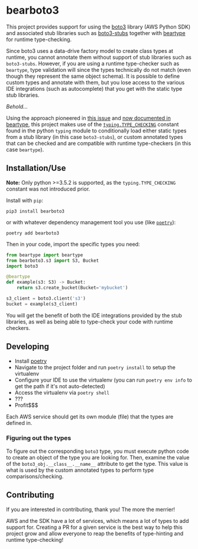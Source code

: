 # bearboto3 

This project provides support for using the [boto3](https://github.com/boto/boto3/) library (AWS Python SDK) and associated stub libraries such as [boto3-stubs](https://pypi.org/project/boto3-stubs/) together with [beartype](https://github.com/beartype/beartype/) for runtime type-checking.

Since boto3 uses a data-drive factory model to create class types at runtime, you cannot annotate them without support of stub libraries such as `boto3-stubs`. However, if you are using a runtime type-checker such as `beartype`, type validation will since the types technically do not match (even though they represent the same object schema). It is possible to define custom types and annotate with them, but you lose access to the various IDE integrations (such as autocomplete) that you get with the static type stub libraries.

*Behold...* 

Using the approach pioneered in [this issue](https://github.com/beartype/beartype/issues/68) and [now documented in beartype](https://github.com/beartype/beartype/#boto3-types), this project makes use of the [`typing.TYPE_CHECKING`](https://docs.python.org/3/library/typing.html#typing.TYPE_CHECKING) constant found in the python `typing` module to conditionally load either static types from a stub library (in this case `boto3-stubs`), or custom annotated types that can be checked and are compatible with runtime type-checkers (in this case `beartype`).

## Installation/Use

**Note:** Only python >=3.5.2 is supported, as the `typing.TYPE_CHECKING` constant was not introduced prior.

Install with `pip`:

`pip3 install bearboto3`

or with whatever dependency management tool you use (like [`poetry`](https://python-poetry.org/)):

`poetry add bearboto3`

Then in your code, import the specific types you need:

```python
from beartype import beartype
from bearboto3.s3 import S3, Bucket
import boto3

@beartype
def example(s3: S3) -> Bucket:
    return s3.create_bucket(Bucket='mybucket')

s3_client = boto3.client('s3')
bucket = example(s3_client)
```

You will get the benefit of both the IDE integrations provided by the stub libraries, as well as being able to type-check your code with runtime checkers.

## Developing
- Install [poetry](https://python-poetry.org/)
- Navigate to the project folder and run `poetry install` to setup the virtualenv
- Configure your IDE to use the virtualenv (you can run `poetry env info` to get the path if it's not auto-detected)
- Access the virtualenv via `poetry shell`
- ???
- Profit$$$
  
Each AWS service should get its own module (file) that the types are defined in.

### Figuring out the types
To figure out the corresponding `boto3` type, you must execute python code to create an object of the type you are looking for. Then, examine the value of the `boto3_obj.__class__.__name__` attribute to get the type. This value is what is used by the custom annotated types to perform type comparisons/checking.

## Contributing
If you are interested in contributing, thank you! The more the merrier! 

AWS and the SDK have a lot of services, which means a lot of types to add support for. Creating a PR for a given service is the best way to help this project grow and allow everyone to reap the benefits of type-hinting and runtime type-checking!
